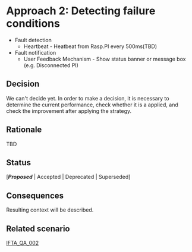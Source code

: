 # Approach 2: Detecting failure conditions
- Fault detection
  - Heartbeat - Heatbeat from Rasp.PI every 500ms(TBD)
- Fault notification
  - User Feedback Mechanism - Show status banner or message box (e.g. Disconnected PI)

## Decision 
We can't decide yet. In order to make a decision, it is necessary to determine the current performance, check whether it is a applied, and check the improvement after applying the strategy.

## Rationale 
TBD

## Status
[***Proposed*** | Accepted | Deprecated | Superseded]

## Consequences
Resulting context will be described.

## Related scenario

[IFTA_QA_002](../2-ArchitecturalDrivers.md#ifta_qa_002)
